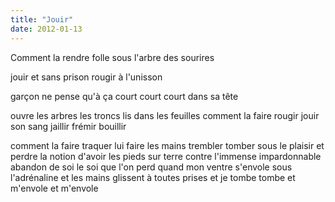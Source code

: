 ```yaml
---
title: "Jouir"
date: 2012-01-13
---
```


Comment la rendre folle
sous l'arbre des sourires

jouir et sans prison
rougir à l'unisson

garçon ne pense qu'à ça
court court court dans sa tête

ouvre les arbres les troncs lis dans les feuilles
comment la faire rougir
jouir son sang jaillir
frémir bouillir

comment la faire traquer
lui faire les mains trembler
tomber sous le plaisir
et perdre la notion d'avoir les pieds sur terre
contre l'immense impardonnable abandon de soi
le soi que l'on perd quand mon ventre s'envole sous l'adrénaline
et les mains glissent à toutes prises
et je tombe tombe
et m'envole
et m'envole

